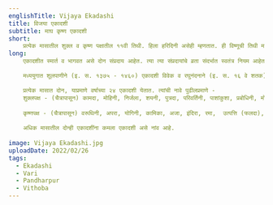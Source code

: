 ```yaml
---
englishTitle: Vijaya Ekadashi
title: विजया एकादशी
subtitle: माघ कृष्ण एकादशी
short:
    प्रत्येक मासातील शुक्ल व कृष्ण पक्षातील ११वी तिथी. हिला हरिदिनी असेही म्हणतात. ही विष्णूची तिथी मानलेली आहे. या दिवशी उपवास करून दुसन्या दिवशी त्याची पारणा करतात. माघ कृष्ण एकादशीलाच ‘विजया एकादशी’ म्हणतात. विजया एकादशी हि नावाप्रमाणेच विजय प्रदान करणारी आहे.
long:
    एकादशीत स्मार्त व भागवत असे दोन संप्रदाय आहेत. त्या त्या संप्रदायांचे व्रता संदर्भात स्वतंत्र नियम आहेत त्या नियमांनुसार काही वेळेस एकादशी व्रत दोन वेगवेगळ्या दिवशी केले जाते अशा वेळी पंचांगात पहिल्या दिवशी स्मार्त व दुसऱ्या दिवशी भागवत असे लिहिलेले असते. स्मार्त ही पूर्व दिवशी येते व भागवत दुसऱ्या दिवशी येते. भागवत एकादशी नेहमी द्वादशीविद्ध (द्वादशीयुक्त) असते. वैष्णव लोक भागवत एकादशी करतात.

    मध्ययुगात शूलपाणीने (इ. स. १३७५ - १४६०) एकादशी विवेक व रघुनंदनाने (इ. स. १६ वे शतक) एकादशीतत्त्व हे ग्रंथ केवळ एकादशीवर लिहिलेले आहेत. या व्यतिरिक्त व्रतराज व कालतत्त्वविवेचन या ग्रंथांत शेकडो पाने एकादशीच्या विवेचनाची आहेत.

    प्रत्येक मासात दोन, याप्रमाणे वर्षाच्या २४ एकादशी येतात. त्यांची नावे पुढीलप्रमाणे -
    शुक्लपक्ष - (चैत्रापासून) कामदा, मोहिनी, निर्जला, शयनी, पुत्रदा, परिवर्तिनी, पाशांकुशा, प्रबोधिनी, मोक्षदा, पुत्रदा (प्रजावर्धिनी), जया (जयदा) व आमलकी.
    
    कृष्णपक्ष - (चैत्रापासून) वरूथिनी, अपरा, योगिनी, कामिका, अजा, इंदिरा, रमा,  उत्पत्ति (फलदा), सफला, षट्तिला व विजया, पापमोचनी
    
    अधिक मासातील दोन्ही एकादशींना कमला एकादशी असे नांव आहे.
    
image: Vijaya Ekadashi.jpg
uploadDate: 2022/02/26
tags:
  - Ekadashi
  - Vari
  - Pandharpur
  - Vithoba
---
```

